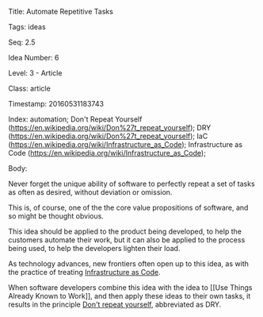 Title:  Automate Repetitive Tasks

Tags:   ideas

Seq:    2.5

Idea Number: 6

Level:  3 - Article

Class:  article

Timestamp: 20160531183743

Index:  automation; Don't Repeat Yourself (https://en.wikipedia.org/wiki/Don%27t_repeat_yourself); DRY (https://en.wikipedia.org/wiki/Don%27t_repeat_yourself); IaC (https://en.wikipedia.org/wiki/Infrastructure_as_Code); Infrastructure as Code (https://en.wikipedia.org/wiki/Infrastructure_as_Code); 

Body:

Never forget the unique ability of software to perfectly repeat a set of tasks as often as desired, without deviation or omission.

This is, of course, one of the the core value propositions of software, and so might be thought obvious.

This idea should be applied to the product being developed, to help the customers automate their work, but it can also be applied to the process being used, to help the developers lighten their load.

As technology advances, new frontiers often open up to this idea, as with the practice of treating <a href="https://en.wikipedia.org/wiki/Infrastructure_as_Code" class="reflink" target="ref">Infrastructure as Code</a>.

When software developers combine this idea with the idea to [[Use Things Already Known to Work]], and then apply these ideas to their own tasks, it results in the principle <a href="https://en.wikipedia.org/wiki/Don%27t_repeat_yourself" class="reflink" target="ref">Don't repeat yourself</a>, abbreviated as DRY.

